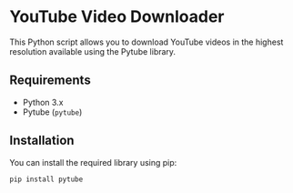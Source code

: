 # YouTube Video Downloader

This Python script allows you to download YouTube videos in the highest resolution available using the Pytube library.

## Requirements
- Python 3.x
- Pytube (`pytube`)

## Installation
You can install the required library using pip:
```bash
pip install pytube
```

